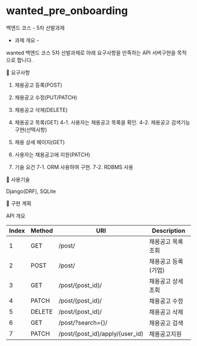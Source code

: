 # wanted_pre_onboarding
백엔드 코스 - 5차 선발과제 


- 과제 개요 -

wanted 백엔드 코스 5차 선발과제로 아래 요구사항을 만족하는 API 서버구현을 목적으로 합니다.

📝 요구사항 

  1. 채용공고 등록(POST)

  2. 채용공고 수정(PUT/PATCH)

  3. 채용공고 삭제(DELETE)

  4. 채용공고 목록(GET)
    4-1. 사용자는 채용공고 목록을 확인.
    4-2. 채용공고 검색기능 구현(선택사항)

  5. 채용 상세 페이지(GET)

  6. 사용자는 채용공고에 지원(PATCH)

  7. 기술 요건
    7-1. ORM 사용하여 구현.
    7-2. RDBMS 사용
    
🚧 사용기술

Django(DRF), SQLite

🔨 구현 계획

API 개요

|Index|Method|URI|Description|
|---|---|---|---|
|1|GET|/post/|채용공고 목록 조회|
|2|POST|/post/|채용공고 등록(기업)|
|3|GET|/post/{post_id}/|채용공고 상세 조회|
|4|PATCH|/post/{post_id}/|채용공고 수정|
|5|DELETE|/post/{post_id}/|채용공고 삭제|
|6|GET|/post/?search={}/|채용공고 검색|
|7|PATCH|/post/{post_id}/apply/{user_id)|채용공고지원|
